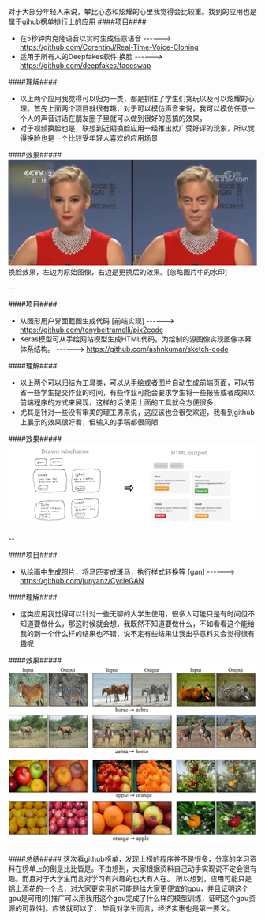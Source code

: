 
对于大部分年轻人来说，攀比心态和炫耀的心里我觉得会比较重。找到的应用也是属于gihub榜单排行上的应用
####项目####
- 在5秒钟内克隆语音以实时生成任意语音                                      ------>         https://github.com/CorentinJ/Real-Time-Voice-Cloning
- 适用于所有人的Deepfakes软件  换脸                                      ------>         https://github.com/deepfakes/faceswap

####理解####
- 以上两个应用我觉得可以归为一类，都是抓住了学生们贪玩以及可以炫耀的心理。首先上面两个项目就很有趣，对于可以模仿声音来说，我可以模仿任意一个人的声音讲话在朋友圈子里就可以做到很好的恶搞的效果，
- 对于视频换脸也是，联想到近期换脸应用一经推出就广受好评的现象，所以觉得换脸也是一个比较受年轻人喜欢的应用场景

####效果#####
![img](data/deepfakes.jpg)  
换脸效果，左边为原始图像，右边是更换后的效果。[忽略图片中的水印]

--

####项目####
- 从图形用户界面截图生成代码 [前端实现]                                    ------>         https://github.com/tonybeltramelli/pix2code
- Keras模型可从手绘网站模型生成HTML代码。为绘制的源图像实现图像字幕体系结构。  ------>          https://github.com/ashnkumar/sketch-code

####理解####
- 以上两个可以归结为工具类，可以从手绘或者图片自动生成前端页面，可以节省一些学生提交作业的时间，有些作业可能会要求学生将一些报告或者成果以前端程序的方式来展现，这样的话使用上面的工具就会方便很多，
- 尤其是针对一些没有审美的理工男来说，这应该也会很受欢迎，我看到github上展示的效果很好看，但输入的手稿都很简陋

####效果#####
![img](data/header_image.png)

--

####项目####
- 从绘画中生成照片，将马匹变成斑马，执行样式转换等 [gan]                     ------>         https://github.com/junyanz/CycleGAN

####理解####
- 这类应用我觉得可以针对一些无聊的大学生使用，很多人可能只是有时间但不知道要做什么，那这时候就会想，我既然不知道要做什么，不如看看这个能给我的到一个什么样的结果也不错，说不定有些结果让我出乎意料又会觉得很有趣呢

####效果#####
![img](data/CycleGAN.jpeg) 


####总结#####
这次看github榜单，发现上榜的程序并不是很多，分享的学习资料在榜单上的倒是比比皆是。不由想到，大家根据资料自己动手实现说不定会很有趣。而且对于大学生而言对学习有兴趣的也大有人在。
所以想到，应用可能只是锦上添花的一个点，对大家更实用的可能是给大家更便宜的gpu，并且证明这个gpu是可用的[推广可以用我用这个gpu完成了什么样的模型训练，证明这个gpu资源的可靠性]。应该就可以了，
毕竟对学生而言，经济实惠也是第一要义。